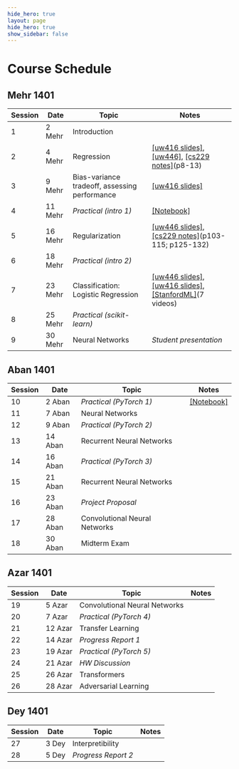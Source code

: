 ```yaml
---
hide_hero: true
layout: page
hide_hero: true
show_sidebar: false
---
```


# Course Schedule

## Mehr 1401

| Session 	| Date	| Topic | Notes |
|------|------|------|------|
| 1 | 2 Mehr | Introduction	| |
| 2 | 4 Mehr | Regression | [[uw416 slides]](https://courses.cs.washington.edu/courses/cse416/20su/files/lectures/lec1/1_regression_annotated.pdf), [[uw446]](https://courses.cs.washington.edu/courses/cse446/20wi/Lecture6/06_LinearRegression.pdf), [[cs229 notes]](https://cs229.stanford.edu/lectures-spring2022/main_notes.pdf)(p8-13) |
| 3 | 9 Mehr | Bias-variance tradeoff, assessing performance  | [[uw416 slides]](https://courses.cs.washington.edu/courses/cse416/20su/files/lectures/lec2/2_validation_annotated.pdf)|
| 4 | 11 Mehr  | _Practical (intro 1)_ | [[Notebook]](https://github.com/teias-courses/ml01/blob/main/resources/Numpy_Matplotlib_Tutorial.ipynb) |
| 5 | 16 Mehr  | Regularization | [[uw446 slides]](https://courses.cs.washington.edu/courses/cse446/20wi/Lecture5/05_Evaluation.pdf), [[cs229 notes]](https://cs229.stanford.edu/lectures-spring2022/main_notes.pdf)(p103-115; p125-132)|
| 6 | 18 Mehr  | _Practical (intro 2)_ | |
| 7 | 23 Mehr | Classification: Logistic Regression | [[uw446 slides]](https://courses.cs.washington.edu/courses/cse446/20wi/Lecture10/10_LogisticRegression.pdf), [[uw416 slides]](https://courses.cs.washington.edu/courses/cse416/20su/files/lectures/lec6/6_logistic_regression.pdf), [[StanfordML]](https://www.youtube.com/watch?v=-la3q9d7AKQ)(7 videos) |
| 8 | 25 Mehr | _Practical (scikit-learn)_ ||
| 9 | 30 Mehr | Neural Networks | _Student presentation_|

## Aban 1401

| Session 	| Date	| Topic | Notes |
|------|------|------|------|
| 10 | 2 Aban | _Practical (PyTorch 1)_ | [[Notebook]](https://colab.research.google.com/github/phlippe/uvadlc_notebooks/blob/master/docs/tutorial_notebooks/tutorial2/Introduction_to_PyTorch.ipynb)|
| 11 | 7 Aban | Neural Networks ||
| 12 | 9 Aban | _Practical (PyTorch 2)_ ||
| 13 | 14 Aban | Recurrent Neural Networks ||
| 14 | 16 Aban | _Practical (PyTorch 3)_ ||
| 15 | 21 Aban | Recurrent Neural Networks ||
| 16 | 23 Aban | _Project Proposal_  ||
| 17 | 28 Aban | Convolutional Neural Networks ||
| 18 | 30 Aban | Midterm Exam ||

## Azar 1401

| Session 	| Date	| Topic | Notes |
|------|------|------|------|
| 19 | 5 Azar | Convolutional Neural Networks ||
| 20 | 7 Azar | _Practical (PyTorch 4)_ ||
| 21 | 12 Azar | Transfer Learning ||
| 22 | 14 Azar |_Progress Report 1_ ||
| 23 | 19 Azar | _Practical (PyTorch 5)_ ||
| 24 | 21 Azar |_HW Discussion_||
| 25 | 26 Azar | Transformers ||
| 26 | 28 Azar | Adversarial Learning ||


## Dey 1401

| Session 	| Date	| Topic | Notes |
|------|------|------|------|
| 27 | 3 Dey | Interpretibility ||
| 28 | 5 Dey | _Progress Report 2_ ||





